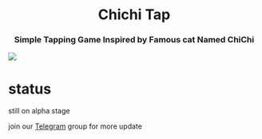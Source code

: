 <h1 align="center"> Chichi Tap</h1>
<h3 align="center">Simple Tapping Game Inspired by Famous cat Named ChiChi</h3>
<img src="image/bannerchi.png"/>

# status
<p2>still on alpha stage</p2>
<p>join our <a href="https://t.me/chichifanteam">Telegram</a> group for more update</p>
